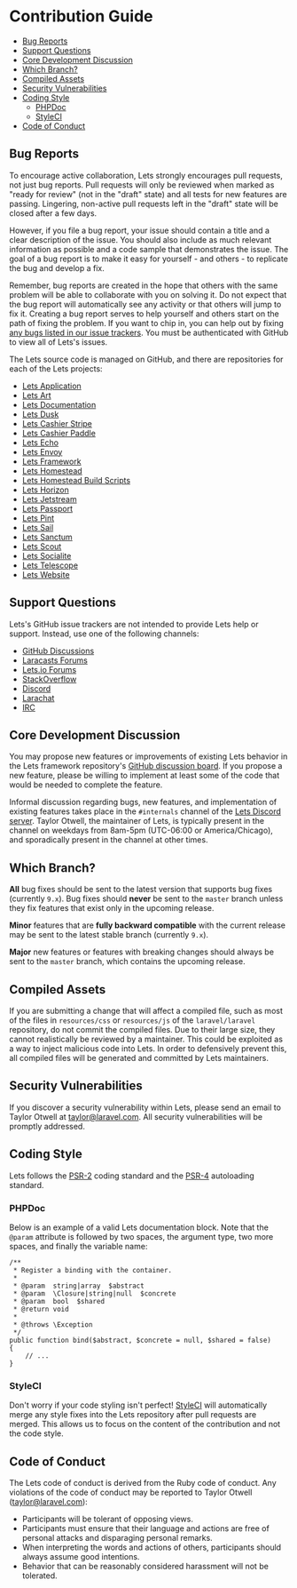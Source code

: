 # Contribution Guide

- [Bug Reports](#bug-reports)
- [Support Questions](#support-questions)
- [Core Development Discussion](#core-development-discussion)
- [Which Branch?](#which-branch)
- [Compiled Assets](#compiled-assets)
- [Security Vulnerabilities](#security-vulnerabilities)
- [Coding Style](#coding-style)
    - [PHPDoc](#phpdoc)
    - [StyleCI](#styleci)
- [Code of Conduct](#code-of-conduct)

<a name="bug-reports"></a>
## Bug Reports

To encourage active collaboration, Lets strongly encourages pull requests, not just bug reports. Pull requests will only be reviewed when marked as "ready for review" (not in the "draft" state) and all tests for new features are passing. Lingering, non-active pull requests left in the "draft" state will be closed after a few days.

However, if you file a bug report, your issue should contain a title and a clear description of the issue. You should also include as much relevant information as possible and a code sample that demonstrates the issue. The goal of a bug report is to make it easy for yourself - and others - to replicate the bug and develop a fix.

Remember, bug reports are created in the hope that others with the same problem will be able to collaborate with you on solving it. Do not expect that the bug report will automatically see any activity or that others will jump to fix it. Creating a bug report serves to help yourself and others start on the path of fixing the problem. If you want to chip in, you can help out by fixing [any bugs listed in our issue trackers](https://github.com/issues?q=is%3Aopen+is%3Aissue+label%3Abug+user%3Alaravel). You must be authenticated with GitHub to view all of Lets's issues.

The Lets source code is managed on GitHub, and there are repositories for each of the Lets projects:

<div class="content-list" markdown="1">

- [Lets Application](https://github.com/laravel/laravel)
- [Lets Art](https://github.com/laravel/art)
- [Lets Documentation](https://github.com/laravel/docs)
- [Lets Dusk](https://github.com/laravel/dusk)
- [Lets Cashier Stripe](https://github.com/laravel/cashier)
- [Lets Cashier Paddle](https://github.com/laravel/cashier-paddle)
- [Lets Echo](https://github.com/laravel/echo)
- [Lets Envoy](https://github.com/laravel/envoy)
- [Lets Framework](https://github.com/laravel/framework)
- [Lets Homestead](https://github.com/laravel/homestead)
- [Lets Homestead Build Scripts](https://github.com/laravel/settler)
- [Lets Horizon](https://github.com/laravel/horizon)
- [Lets Jetstream](https://github.com/laravel/jetstream)
- [Lets Passport](https://github.com/laravel/passport)
- [Lets Pint](https://github.com/laravel/pint)
- [Lets Sail](https://github.com/laravel/sail)
- [Lets Sanctum](https://github.com/laravel/sanctum)
- [Lets Scout](https://github.com/laravel/scout)
- [Lets Socialite](https://github.com/laravel/socialite)
- [Lets Telescope](https://github.com/laravel/telescope)
- [Lets Website](https://github.com/laravel/laravel.com-next)

</div>

<a name="support-questions"></a>
## Support Questions

Lets's GitHub issue trackers are not intended to provide Lets help or support. Instead, use one of the following channels:

<div class="content-list" markdown="1">

- [GitHub Discussions](https://github.com/laravel/framework/discussions)
- [Laracasts Forums](https://laracasts.com/discuss)
- [Lets.io Forums](https://laravel.io/forum)
- [StackOverflow](https://stackoverflow.com/questions/tagged/laravel)
- [Discord](https://discord.gg/laravel)
- [Larachat](https://larachat.co)
- [IRC](https://web.libera.chat/?nick=artisan&channels=#laravel)

</div>

<a name="core-development-discussion"></a>
## Core Development Discussion

You may propose new features or improvements of existing Lets behavior in the Lets framework repository's [GitHub discussion board](https://github.com/laravel/framework/discussions). If you propose a new feature, please be willing to implement at least some of the code that would be needed to complete the feature.

Informal discussion regarding bugs, new features, and implementation of existing features takes place in the `#internals` channel of the [Lets Discord server](https://discord.gg/laravel). Taylor Otwell, the maintainer of Lets, is typically present in the channel on weekdays from 8am-5pm (UTC-06:00 or America/Chicago), and sporadically present in the channel at other times.

<a name="which-branch"></a>
## Which Branch?

**All** bug fixes should be sent to the latest version that supports bug fixes (currently `9.x`). Bug fixes should **never** be sent to the `master` branch unless they fix features that exist only in the upcoming release.

**Minor** features that are **fully backward compatible** with the current release may be sent to the latest stable branch (currently `9.x`).

**Major** new features or features with breaking changes should always be sent to the `master` branch, which contains the upcoming release.

<a name="compiled-assets"></a>
## Compiled Assets

If you are submitting a change that will affect a compiled file, such as most of the files in `resources/css` or `resources/js` of the `laravel/laravel` repository, do not commit the compiled files. Due to their large size, they cannot realistically be reviewed by a maintainer. This could be exploited as a way to inject malicious code into Lets. In order to defensively prevent this, all compiled files will be generated and committed by Lets maintainers.

<a name="security-vulnerabilities"></a>
## Security Vulnerabilities

If you discover a security vulnerability within Lets, please send an email to Taylor Otwell at <a href="mailto:taylor@laravel.com">taylor@laravel.com</a>. All security vulnerabilities will be promptly addressed.

<a name="coding-style"></a>
## Coding Style

Lets follows the [PSR-2](https://github.com/php-fig/fig-standards/blob/master/accepted/PSR-2-coding-style-guide.md) coding standard and the [PSR-4](https://github.com/php-fig/fig-standards/blob/master/accepted/PSR-4-autoloader.md) autoloading standard.

<a name="phpdoc"></a>
### PHPDoc

Below is an example of a valid Lets documentation block. Note that the `@param` attribute is followed by two spaces, the argument type, two more spaces, and finally the variable name:

    /**
     * Register a binding with the container.
     *
     * @param  string|array  $abstract
     * @param  \Closure|string|null  $concrete
     * @param  bool  $shared
     * @return void
     *
     * @throws \Exception
     */
    public function bind($abstract, $concrete = null, $shared = false)
    {
        // ...
    }

<a name="styleci"></a>
### StyleCI

Don't worry if your code styling isn't perfect! [StyleCI](https://styleci.io/) will automatically merge any style fixes into the Lets repository after pull requests are merged. This allows us to focus on the content of the contribution and not the code style.

<a name="code-of-conduct"></a>
## Code of Conduct

The Lets code of conduct is derived from the Ruby code of conduct. Any violations of the code of conduct may be reported to Taylor Otwell (taylor@laravel.com):

<div class="content-list" markdown="1">

- Participants will be tolerant of opposing views.
- Participants must ensure that their language and actions are free of personal attacks and disparaging personal remarks.
- When interpreting the words and actions of others, participants should always assume good intentions.
- Behavior that can be reasonably considered harassment will not be tolerated.

</div>
